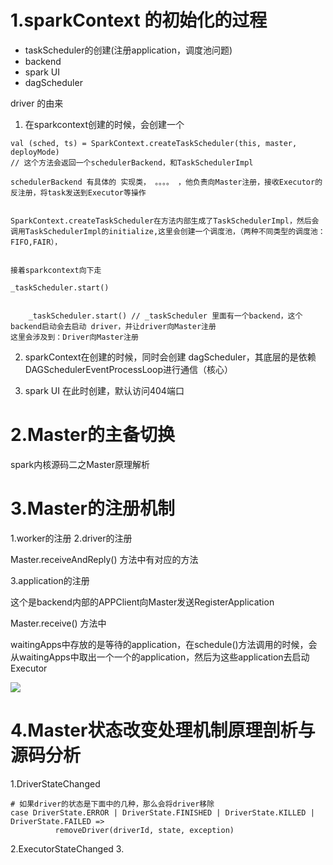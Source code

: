 # 1.sparkContext 的初始化的过程

* taskScheduler的创建(注册application，调度池问题)
* backend
* spark UI
* dagScheduler 

driver 的由来

1. 在sparkcontext创建的时候，会创建一个

```
val (sched, ts) = SparkContext.createTaskScheduler(this, master, deployMode)
// 这个方法会返回一个schedulerBackend，和TaskSchedulerImpl

schedulerBackend 有具体的 实现类， 。。。。 ，他负责向Master注册，接收Executor的反注册，将task发送到Executor等操作


SparkContext.createTaskScheduler在方法内部生成了TaskSchedulerImpl，然后会调用TaskSchedulerImpl的initialize,这里会创建一个调度池，（两种不同类型的调度池：FIFO,FAIR），


接着sparkcontext向下走

_taskScheduler.start()


    _taskScheduler.start() // _taskScheduler 里面有一个backend，这个backend启动会去启动 driver，并让driver向Master注册
这里会涉及到：Driver向Master注册

```


2. sparkContext在创建的时候，同时会创建 dagScheduler，其底层的是依赖DAGSchedulerEventProcessLoop进行通信（核心）

3. spark UI 在此时创建，默认访问404端口


# 2.Master的主备切换

spark内核源码二之Master原理解析


# 3.Master的注册机制

1.worker的注册
2.driver的注册

Master.receiveAndReply() 方法中有对应的方法


3.application的注册

这个是backend内部的APPClient向Master发送RegisterApplication

Master.receive() 方法中

waitingApps中存放的是等待的application，在schedule()方法调用的时候，会从waitingApps中取出一个一个的application，然后为这些application去启动Executor



![](/Users/chenyansong/Documents/note/img/bigdata/spark从入门到精通_笔记/master的注册机制.png)


# 4.Master状态改变处理机制原理剖析与源码分析

1.DriverStateChanged

```
# 如果driver的状态是下面中的几种，那么会将driver移除
case DriverState.ERROR | DriverState.FINISHED | DriverState.KILLED |    DriverState.FAILED =>
          removeDriver(driverId, state, exception)
```

2.ExecutorStateChanged
3.


